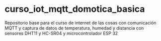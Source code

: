 # curso_iot_mqtt_domotica_basica
Repositorio base para el curso de internet de las cosas con comunicación MQTT y captura de datos de temperatura, humedad y distancia con sensores DHT11 y HC-SR04 y microcontrolador ESP 32
